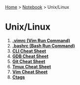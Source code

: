 <a href="../../">Home</a> > <a href="../notebook">Notebook</a> > Unix/Linux

# Unix/Linux



1. **<a href="./vimrc">.vimrc (Vim Run Command)</a>**
1. **<a href="./bashrc">.bashrc (Bash Run Command)</a>**
1. **<a href="./cli-cheat-sheet">CLI Cheat Sheet</a>**
1. **<a href="./gdb-cheat-sheet">GDB Cheat Sheet</a>**
1. **<a href="./git-cheat-sheet">Git Cheat Sheet</a>**
1. **<a href="./tmux-cheat-sheet">Tmux Cheat Sheet</a>**
1. **<a href="./vim-cheat-sheet">Vim Cheat Sheet</a>**
1. **<a href="./ctags">Ctags</a>**

